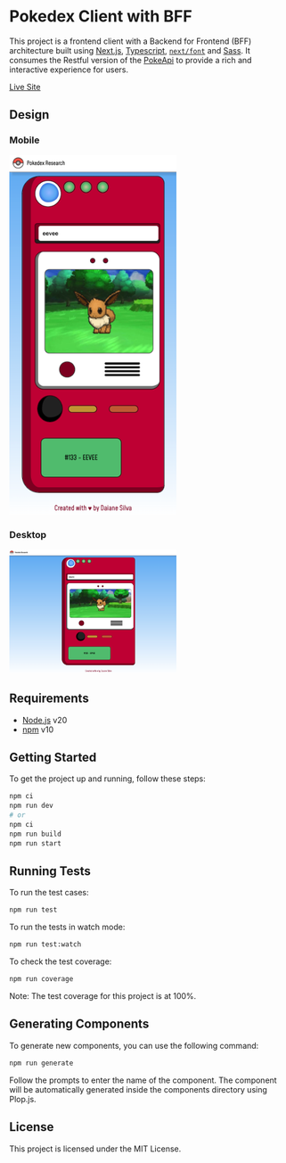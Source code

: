 # Pokedex Client with BFF

This project is a frontend client with a Backend for Frontend (BFF) architecture built using [Next.js](https://nextjs.org/), [Typescript](https://www.typescriptlang.org/), [`next/font`](https://nextjs.org/docs/basic-features/font-optimization) and [Sass](https://sass-lang.com/). It consumes the Restful version of the [PokeApi](https://pokeapi.co/) to provide a rich and interactive experience for users.

[Live Site](https://arvo-pokedex.netlify.app/)

## Design

### Mobile

<img src="public/images/mobile_version.png" alt="Mobile Version of the Aplication" width="300px">

### Desktop

<img src="public/images/desktop_version.png" alt="Desktop Version of the Aplication" width="300px">

## Requirements

- [Node.js](https://nodejs.org/) v20
- [npm](https://www.npmjs.com/) v10

## Getting Started

To get the project up and running, follow these steps:

```bash
npm ci
npm run dev
# or
npm ci
npm run build
npm run start
```

## Running Tests

To run the test cases:

```bash
npm run test
```

To run the tests in watch mode:

```bash
npm run test:watch
```

To check the test coverage:

```bash
npm run coverage
```

Note: The test coverage for this project is at 100%.

## Generating Components

To generate new components, you can use the following command:

```bash
npm run generate
```

Follow the prompts to enter the name of the component. The component will be automatically generated inside the components directory using Plop.js.

## License

This project is licensed under the MIT License.
